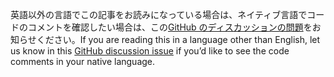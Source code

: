 <span data-ttu-id="7d8bf-101">英語以外の言語でこの記事をお読みになっている場合は、ネイティブ言語でコードのコメントを確認したい場合は、この[GitHub のディスカッションの問題](https://github.com/aspnet/AspNetCore.Docs/issues/16455)をお知らせください。</span><span class="sxs-lookup"><span data-stu-id="7d8bf-101">If you are reading this in a language other than English, let us know in this [GitHub discussion issue](https://github.com/aspnet/AspNetCore.Docs/issues/16455) if you’d like to see the code comments in your native language.</span></span>